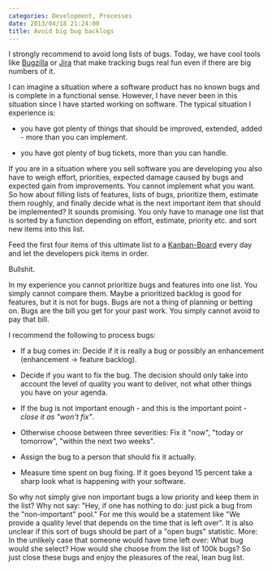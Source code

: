 ```yaml
---
categories: Development, Processes
date: 2013/04/18 21:24:00
title: Avoid big bug backlogs
---
```

I strongly recommend to avoid long lists of bugs. Today, we have cool tools like [Bugzilla](http://bugzilla.org)
or [Jira](http://www.atlassian.com/software/jira/) that make tracking bugs real fun even if there are big numbers of it.

I can imagine a situation where a software product has no known bugs and is complete in a functional sense. 
However, I have never been in this situation since I have started working on software. The typical situation I experience is:

* you have got plenty of things that should be improved, extended, added - more than you can implement.

* you have got plenty of bug tickets, more than you can handle.

If you are in a situation where you sell software you are developing you also have to
weigh effort, priorities, expected damage caused by bugs and expected gain from improvements. You cannot 
implement what you want. So how about filling lists of features, lists of bugs, prioritize them, estimate
them roughly, and finally decide what is the next important item that should be implemented? It sounds
promising. You only have to manage one list that is sorted by a function depending on effort, estimate, 
priority etc. and sort new items into this list.

Feed the first four items of this ultimate list to a [Kanban-Board](http://en.wikipedia.org/wiki/Kanban_board)
every day and let the developers pick items in order.

Bullshit.

In my experience you cannot prioritize bugs and features into one list. You simply cannot compare
them. Maybe a prioritized backlog is good for features, but it is not for bugs. Bugs are not a thing
of planning or betting on. Bugs are the bill you get for your past work. You simply cannot avoid to pay that bill.

I recommend the following to process bugs:

* If a bug comes in: Decide if it is really a bug or possibly an enhancement (enhancement -> feature backlog).

* Decide if you want to fix the bug. The decision should only take into account the level of quality
you want to deliver, not what other things you have on your agenda.

* If the bug is not important enough - and this is the important point - *close it as "won't fix"*. 

* Otherwise choose between three severities: Fix it "now", "today or tomorrow", "within the next two weeks".

* Assign the bug to a person that should fix it actually.

* Measure time spent on bug fixing. If it goes beyond 15 percent take a sharp look what is happening with
your software.

So why not simply give non important bugs a low priority and keep them in the list? Why not say: "Hey,
if one has nothing to do: just pick a bug from the "non-important" pool." For me this would be a statement
like "We provide a quality level that depends on the time that is left over". 
It is also unclear if this sort of bugs should be part of a "open bugs" statistic. More: In the 
unlikely case that someone would have time left over: What bug would she select? How would she choose from
the list of 100k bugs?
So just close these bugs and enjoy the pleasures of the real, lean bug list.  

